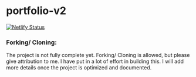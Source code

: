 # portfolio-v2

[![Netlify Status](https://api.netlify.com/api/v1/badges/36e0d159-6a65-40f1-9910-36bc4b2d67c1/deploy-status)](https://app.netlify.com/sites/modest-kare-bf32da/deploys)

### Forking/ Cloning:
The project is not fully complete yet. Forking/ Cloning is allowed, but please give attribution to me. I have put in a lot of effort in building this. I will add more details once the project is optimized and documented.
